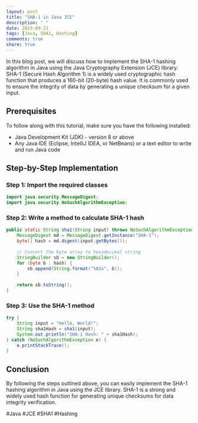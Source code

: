 ```yaml
---
layout: post
title: "SHA-1 in Java JCE"
description: " "
date: 2023-09-21
tags: [Java, SHA1, Hashing]
comments: true
share: true
---
```


In this blog post, we will discuss how to implement the SHA-1 hashing algorithm in Java using the Java Cryptography Extension (JCE) library. SHA-1 (Secure Hash Algorithm 1) is a widely used cryptographic hash function that produces a 160-bit (20-byte) hash value. It is commonly used to ensure the integrity of data by generating a unique checksum for a given input.

## Prerequisites

To follow along with this tutorial, make sure you have the following installed:

- Java Development Kit (JDK) - version 8 or above
- Any Java IDE (Eclipse, IntelliJ IDEA, or NetBeans) or a text editor to write and run Java code

## Step-by-Step Implementation

### Step 1: Import the required classes

```java
import java.security.MessageDigest;
import java.security.NoSuchAlgorithmException;
```

### Step 2: Write a method to calculate SHA-1 hash

```java
public static String sha1(String input) throws NoSuchAlgorithmException {
    MessageDigest md = MessageDigest.getInstance("SHA-1");
    byte[] hash = md.digest(input.getBytes());
  
    // Convert the byte array to hexadecimal string
    StringBuilder sb = new StringBuilder();
    for (byte b : hash) {
        sb.append(String.format("%02x", b));
    }
  
    return sb.toString();
}
```

### Step 3: Use the SHA-1 method

```java
try {
    String input = "Hello, World!";
    String sha1Hash = sha1(input);
    System.out.println("SHA-1 Hash: " + sha1Hash);
} catch (NoSuchAlgorithmException e) {
    e.printStackTrace();
}
```

## Conclusion

By following the steps outlined above, you can easily implement the SHA-1 hashing algorithm in Java using the JCE library. SHA-1 is a strong and widely used hash function for generating unique checksums for data integrity verification.

#Java #JCE #SHA1 #Hashing